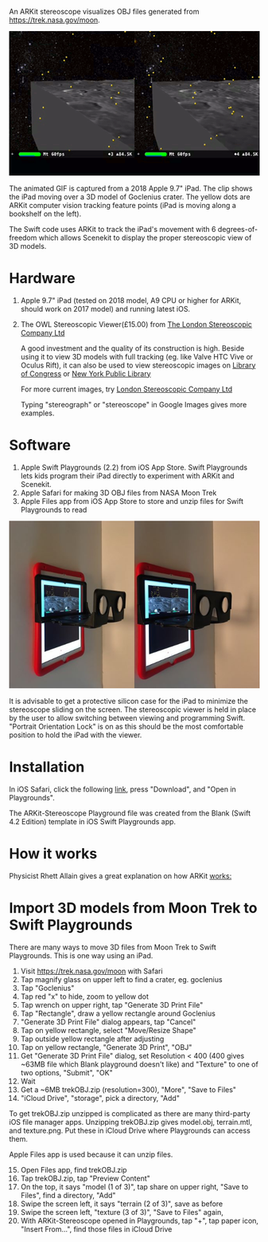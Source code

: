 An ARKit stereoscope visualizes OBJ files generated from https://trek.nasa.gov/moon.

![](goclenius.gif)

The animated GIF is captured from a 2018 Apple 9.7" iPad. The clip shows the iPad moving over a 3D model of Goclenius crater. The yellow dots are ARKit computer vision tracking feature points (iPad is moving along a bookshelf on the left).

The Swift code uses ARKit to track the iPad's movement with 6 degrees-of-freedom which allows Scenekit to display the proper stereoscopic view of 3D models.

# Hardware

1. Apple 9.7" iPad (tested on 2018 model, A9 CPU or higher for ARKit, should work on 2017 model) and running latest iOS.

2. The OWL Stereoscopic Viewer(£15.00) from [The London Stereoscopic Company Ltd](https://www.londonstereo.com/)

   A good investment and the quality of its construction is high. Beside using it to view 3D models with full tracking (eg. like Valve HTC Vive or Oculus Rift), it can also be used to view stereoscopic images on [Library of Congress](http://www.loc.gov/pictures/collection/stereo/) or [New York Public Library](https://stereo.nypl.org/)

   For more current images, try [London Stereoscopic Company Ltd](https://www.londonstereo.com/3-D-gallery1.html)

   Typing "stereograph" or "stereoscope" in Google Images gives more examples.

# Software

1. Apple Swift Playgrounds (2.2) from iOS App Store. Swift Playgrounds lets kids program their iPad directly to experiment with ARKit and Scenekit.
2. Apple Safari for making 3D OBJ files from NASA Moon Trek
3. Apple Files app from iOS App Store to store and unzip files for Swift Playgrounds to read

<img src="owl-viewer.jpg" width="640">

It is advisable to get a protective silicon case for the iPad to minimize the stereoscope sliding on the screen. The stereoscopic viewer is held in place by the user to allow switching between viewing and programming Swift. "Portrait Orientation Lock" is on as this should be the most comfortable position to hold the iPad with the viewer.

# Installation

In iOS Safari, click the following [link](https://github.com/Physicslibrary/ARKit-Stereoscope/blob/master/dist/ARKit%20Stereoscope.playground.zip), press "Download", and "Open in Playgrounds".

The ARKit-Stereoscope Playground file was created from the Blank (Swift 4.2 Edition) template in iOS Swift Playgrounds app.

# How it works

Physicist Rhett Allain gives a great explanation on how ARKit [works:](https://www.youtube.com/watch?v=Zf5XffYzvJ8)

# Import 3D models from Moon Trek to Swift Playgrounds

There are many ways to move 3D files from Moon Trek to Swift Playgrounds. This is one way using an iPad.

1. Visit https://trek.nasa.gov/moon with Safari
2. Tap magnify glass on upper left to find a crater, eg. goclenius
3. Tap "Goclenius"
4. Tap red "x" to hide, zoom to yellow dot
5. Tap wrench on upper right, tap "Generate 3D Print File"
6. Tap "Rectangle", draw a yellow rectangle around Goclenius
7. "Generate 3D Print File" dialog appears, tap "Cancel"
8. Tap on yellow rectangle, select "Move/Resize Shape"
9. Tap outside yellow rectangle after adjusting
10. Tap on yellow rectangle, "Generate 3D Print", "OBJ"
11. Get "Generate 3D Print File" dialog, set Resolution < 400 (400 gives ~63MB file which Blank playground doesn't like) and "Texture" to one of two options, "Submit", "OK"
12. Wait
13. Get a ~6MB trekOBJ.zip (resolution=300), "More", "Save to Files"
14. "iCloud Drive", "storage", pick a directory, "Add"

To get trekOBJ.zip unzipped is complicated as there are many third-party iOS file manager apps.
Unzipping trekOBJ.zip gives model.obj, terrain.mtl, and texture.png. Put these in iCloud Drive where Playgrounds can access them.

Apple Files app is used because it can unzip files.

15. Open Files app, find trekOBJ.zip
16. Tap trekOBJ.zip, tap "Preview Content"
17. On the top, it says "model (1 of 3)", tap share on upper right, "Save to Files", find a directory, "Add"
18. Swipe the screen left, it says "terrain (2 of 3)", save as before
19. Swipe the screen left, "texture (3 of 3)", "Save to Files" again, 
20. With ARKit-Stereoscope opened in Playgrounds, tap "+", tap paper icon, "Insert From...", find those files in iCloud Drive


